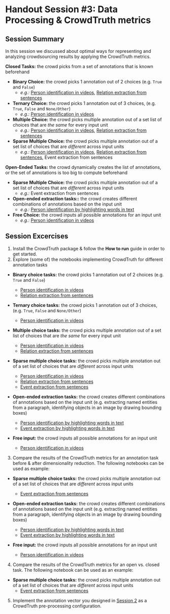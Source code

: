 # Handout Session #3: Data Processing & CrowdTruth metrics

## Session Summary

In this session we discussed about optimal ways for representing and analyzing crowdsourcing results by applying the CrowdTruth metrics.

**Closed Tasks:** the crowd picks from a set of annotations that is known beforehand

* **Binary Choice:** the crowd picks 1 annotation out of 2 choices (e.g. `True` and `False`)
    + *e.g.:* [Person identification in videos](img/ann-vec/bin-person-in-vid.pdf), [Relation extraction from sentences](img/ann-vec/bin-relex.pdf)
* **Ternary Choice:** the crowd picks 1 annotation out of 3 choices, (e.g. `True`, `False` and `None/Other`)
    + *e.g.:* [Person identification in videos](img/ann-vec/tern-person-in-vid.pdf)
* **Multiple Choice:** the crowd picks multiple annotation out of a set list of choices that are *the same* for every input unit
    + *e.g.:* [Person identification in videos](img/ann-vec/mult-person-in-vid.pdf), [Relation extraction from sentences](img/ann-vec/mult-relex.pdf)
* **Sparse Multiple Choice:** the crowd picks multiple annotation out of a set list of choices that are *different* across input units
    + *e.g.:* [Person identification in videos](img/ann-vec/sparse-person-in-vid.pdf), [Relation extraction from sentences](img/ann-vec/mult-relex.pdf), Event extraction from sentences
    
**Open-Ended Tasks:** the crowd dynamically creates the list of annotations, or the set of annotations is too big to compute beforehand

* **Sparse Multiple Choice:** the crowd picks multiple annotation out of a set list of choices that are *different* across input units
    + *e.g.:* Event extraction from sentences
* **Open-ended extraction tasks::** the crowd creates different combinations of annotations based on the input unit
    + *e.g.:* [Person identification by highlighting words in text](img/ann-vec/od-extr-person-in-vid.pdf)
* **Free Choice:** the crowd inputs all possible annotations for an input unit
    + *e.g.:* [Person identification in videos](img/ann-vec/free-person-in-vid.pdf)


## Session Excercises

1. Install the CrowdTruth package & follow the **How to run** guide in order to get started.
2. Explore (some of) the notebooks implementing CrowdTruth for different annotation tasks
* **Binary choice tasks:** the crowd picks 1 annotation out of 2 choices (e.g. `True` and `False`)
    + [Person identification in videos](https://github.com/CrowdTruth/CrowdTruth-core/blob/master/tutorial/notebooks/Binary%20Choice%20Task%20-%20Person%20Identification%20in%20Video.ipynb)    
    + [Relation extraction from sentences](https://github.com/CrowdTruth/CrowdTruth-core/blob/master/tutorial/notebooks/Binary%20Choice%20Task%20-%20Relation%20Extraction.ipynb)

* **Ternary choice tasks:** the crowd picks 1 annotation out of 3 choices, (e.g. `True`, `False` and `None/Other`)
    + [Person identification in videos](https://github.com/CrowdTruth/CrowdTruth-core/blob/master/tutorial/notebooks/Ternary%20Choice%20Task%20-%20Person%20Identification%20in%20Video.ipynb)

* **Multiple choice tasks:** the crowd picks multiple annotation out of a set list of choices that are *the same* for every input unit
    + [Person identification in videos](https://github.com/CrowdTruth/CrowdTruth-core/blob/master/tutorial/notebooks/Multiple%20Choice%20Task%20-%20Person%20Type%20Annotation%20in%20Video.ipynb)
    + [Relation extraction from sentences](https://github.com/CrowdTruth/CrowdTruth-core/blob/master/tutorial/notebooks/Multiple%20Choice%20Task%20-%20Relation%20Extraction.ipynb)

* **Sparse multiple choice tasks:** the crowd picks multiple annotation out of a set list of choices that are *different* across input units
    + [Person identification in videos](https://github.com/CrowdTruth/CrowdTruth-core/blob/master/tutorial/notebooks/Sparse%20Multiple%20Choice%20Task%20-%20Person%20Annotation%20in%20Video.ipynb)
    + [Relation extraction from sentences](https://github.com/CrowdTruth/CrowdTruth-core/blob/master/tutorial/notebooks/Sparse%20Multiple%20Choice%20Task%20-%20Relation%20Extraction.ipynb)
    + [Event extraction from sentences](https://github.com/CrowdTruth/CrowdTruth-core/blob/master/tutorial/notebooks/Sparse%20Multiple%20Choice%20Task%20-%20Event%20Extraction.ipynb)

* **Open-ended extraction tasks:** the crowd creates different combinations of annotations based on the input unit (e.g. extracting named entities from a paragraph, identifying objects in an image by drawing bounding boxes)
    + [Person identification by highlighting words in text](https://github.com/CrowdTruth/CrowdTruth-core/blob/master/tutorial/notebooks/Dimensionality%20Reduction%20-%20Stopword%20Removal%20from%20Media%20Unit%20%26%20Annotation.ipynb)
    + [Event extraction by highlighting words in text](https://github.com/CrowdTruth/CrowdTruth-core/blob/master/tutorial/notebooks/Highlighting%20Task%20-%20Event%20Extraction.ipynb)

* **Free input:** the crowd inputs all possible annotations for an input unit
    + [Person identification in videos](https://github.com/CrowdTruth/CrowdTruth-core/blob/master/tutorial/notebooks/Free%20Input%20Task%20-%20Person%20Annotation%20in%20Video.ipynb)


3. Compare the results of the CrowdTruth metrics for an annotation task before & after dimensionality reduction. The following notebooks can be used as example:

* **Sparse multiple choice tasks:** the crowd picks multiple annotation out of a set list of choices that are *different* across input units
    + [Event extraction from sentences](https://github.com/CrowdTruth/CrowdTruth-core/blob/master/tutorial/notebooks/Sparse%20Multiple%20Choice%20Task%20-%20Event%20Extraction.ipynb)

* **Open-ended extraction tasks:** the crowd creates different combinations of annotations based on the input unit (e.g. extracting named entities from a paragraph, identifying objects in an image by drawing bounding boxes)
    + [Person identification by highlighting words in text](https://github.com/CrowdTruth/CrowdTruth-core/blob/master/tutorial/notebooks/Dimensionality%20Reduction%20-%20Stopword%20Removal%20from%20Media%20Unit%20%26%20Annotation.ipynb)
    + [Event extraction by highlighting words in text](https://github.com/CrowdTruth/CrowdTruth-core/blob/master/tutorial/notebooks/Highlighting%20Task%20-%20Event%20Extraction.ipynb)

* **Free input:** the crowd inputs all possible annotations for an input unit
    + [Person identification in videos](https://github.com/CrowdTruth/CrowdTruth-core/blob/master/tutorial/notebooks/Free%20Input%20Task%20-%20Person%20Annotation%20in%20Video.ipynb)

4. Compare the results of the CrowdTruth metrics for an open vs. closed task. The following notebook can be used as an example:
* **Sparse multiple choice tasks:** the crowd picks multiple annotation out of a set list of choices that are *different* across input units
    + [Event extraction from sentences](https://github.com/CrowdTruth/CrowdTruth-core/blob/master/tutorial/notebooks/Sparse%20Multiple%20Choice%20Task%20-%20Event%20Extraction.ipynb)
    
5. Implement the annotation vector you designed in [Session 2](https://raw.githubusercontent.com/CrowdTruth/CrowdTruth-core/master/tutorial/handout_session_2.md) as a CrowdTruth pre-processing configuration.
